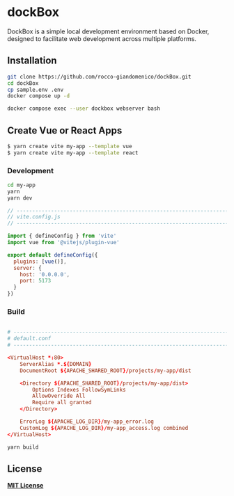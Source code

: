 # dockBox
DockBox is a simple local development environment based on Docker, designed to facilitate web development across multiple platforms.

<!-- ----------------------------------------------------------------------- -->

## Installation
```bash
git clone https://github.com/rocco-giandomenico/dockBox.git
cd dockBox
cp sample.env .env
docker compose up -d
```

```bash
docker compose exec --user dockbox webserver bash
```

<!-- ----------------------------------------------------------------------- -->

## Create Vue or React Apps
```bash
$ yarn create vite my-app --template vue
$ yarn create vite my-app --template react
```
### Development
```bash
cd my-app
yarn
yarn dev
```
```js
// -----------------------------------------------------------------------------
// vite.config.js
// -----------------------------------------------------------------------------

import { defineConfig } from 'vite'
import vue from '@vitejs/plugin-vue'

export default defineConfig({
  plugins: [vue()],
  server: {
    host: '0.0.0.0',
    port: 5173
  }
})
```
### Build
```conf

# ------------------------------------------------------------------------------
# default.conf
# ------------------------------------------------------------------------------

<VirtualHost *:80>
    ServerAlias *.${DOMAIN}
    DocumentRoot ${APACHE_SHARED_ROOT}/projects/my-app/dist

    <Directory ${APACHE_SHARED_ROOT}/projects/my-app/dist>
        Options Indexes FollowSymLinks
        AllowOverride All
        Require all granted
    </Directory>

    ErrorLog ${APACHE_LOG_DIR}/my-app_error.log
    CustomLog ${APACHE_LOG_DIR}/my-app_access.log combined
</VirtualHost>
```
```bash
yarn build
```



<!-- ----------------------------------------------------------------------- -->

## License

**[MIT License](LICENSE)**